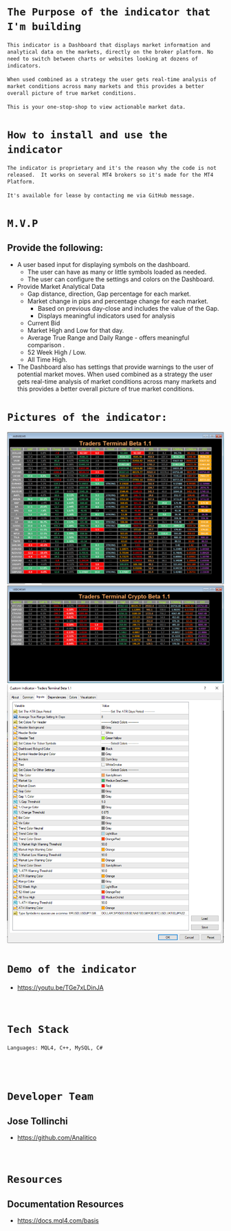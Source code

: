 
# `The Purpose of the indicator that I'm building`
    This indicator is a Dashboard that displays market information and analytical data on the markets, directly on the broker platform. No need to switch between charts or websites looking at dozens of indicators.

    When used combined as a strategy the user gets real-time analysis of market conditions across many markets and this provides a better overall picture of true market conditions.

    This is your one-stop-shop to view actionable market data.

# `How to install and use the indicator`
    The indicator is proprietary and it's the reason why the code is not released.  It works on several MT4 brokers so it's made for the MT4 Platform.

    It's available for lease by contacting me via GitHub message.

# `M.V.P`

## Provide the following:

- A user based input for displaying symbols on the dashboard.
    - The user can have as many or little symbols loaded as needed.
    - The user can configure the settings and colors on the Dashboard.
- Provide Market Analytical Data
    - Gap distance, direction, Gap percentage for each market.
    - Market change in pips and percentage change for each market.
        - Based on previous day-close and includes the value of the Gap.
        - Displays meaningful indicators used for analysis
    - Current Bid
    - Market High and Low for that day.
    - Average True Range and Daily Range - offers meaningful comparison .
    - 52 Week High / Low.
    - All Time High.
- The Dashboard also has settings that provide warnings to the user of potential market moves.  When used combined as a strategy the user gets real-time analysis of market conditions across many markets and this provides a better overall picture of true market conditions.

# `Pictures of the indicator:`
![](/TradersTerminal1.PNG)
![](/TradersTerminal2.PNG)
![](/TradersTerminal3.PNG)

# `Demo of the indicator`
 * https://youtu.be/TGe7xLDinJA

<br />

# `Tech Stack`

    Languages: MQL4, C++, MySQL, C#
<br />
<br />

# `Developer Team`

## Jose Tollinchi

* https://github.com/AnaIitico

<br />

# `Resources`
## Documentation Resources
* https://docs.mql4.com/basis

